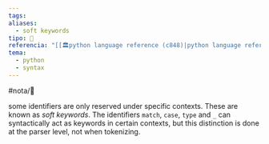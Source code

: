 ```yaml
---
tags: 
aliases:
  - soft keywords
tipo: 📑
referencia: "[[🏛️python language reference (c848)|python language reference]]"
tema:
  - python
  - syntax
---
```


#nota/📑



some identifiers are only reserved under specific contexts. These are known as _soft keywords_. The identifiers `match`, `case`, `type` and `_` can syntactically act as keywords in certain contexts, but this distinction is done at the parser level, not when tokenizing.
